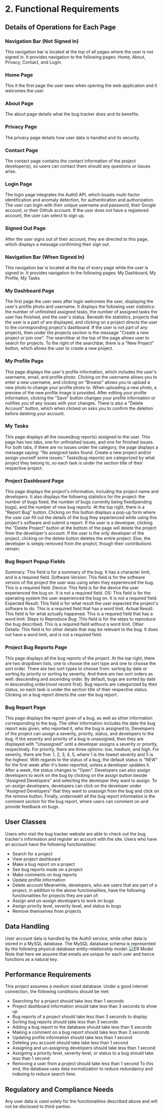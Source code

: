 ﻿# 2. Functional Requirements

## Details of Operations for Each Page

### Navigation Bar (Not Signed In)
This navigation bar is located at the top of all pages where the user is not signed in.
It provides navigation to the following pages: Home, About, Privacy, Contact, and Login.

### Home Page
This it the first page the user sees when opening the web application and it welcomes the user.

### About Page
The about page details what the bug tracker does and its benefits.

### Privacy Page
The privacy page details how user data is handled and its security.

### Contact Page
The contact page contains the contact information of the project developer(s), so users can contact them should any questions or issues arise.

### Login Page
The login page integrates the Auth0 API, which boasts multi-factor identification and anomaly detection, for authentication and authorization.
The user can login with their unique username and password, their Google account, or their Github account.
If the user does not have a registered account, the user can select to sign up.

### Signed Out Page
After the user signs out of their account, they are directed to this page, which displays a message confirming their sign out.

### Navigation Bar (When Signed In)
This navigation bar is located at the top of every page while the user is signed in.
It provides navigation to the following pages: My Dashboard, My Profile, My Tasks

### My Dashboard Page
The first page the user sees after login welcomes the user, displaying the user's profile photo and username.
It displays the following user statistics: the number of unfinished assigned tasks, the number of assigned tasks the user has finished, and the user's status.
Beneath the statistics, projects that the user is a part of are displayed, and clicking on a project directs the user to the corresponding project's dashboard.
If the user is not part of any projects, then under the projects section is the message "Create a new project or join one".
The searchbar at the top of the page allows user to search for projects.
To the right of the searchbar, there is a "New Project" button, which allows the user to create a new project.

### My Profile Page
This page displays the user's profile information, which includes the user's username, email, and profile photo.
Clicking on the username allows you to enter a new username, and clicking on "Browse" allows you to upload a new photo to change your profile photo to.
When uploading a new photo, a preview of the new profile image is provided.
After editing your profile information, clicking the "Save" button changes your profile information or notifies you of any issues with your changes.
There is also a "Delete Account" button, which when clicked on asks you to confirm the deletion before deleting your account.

### My Tasks
This page displays all the issues(bug reports) assigned to the user.
This page has two tabs, one for unfinished issues, and one for finished issues.
For both tabs, if there are no issues under the category, the page displays a message saying: "No assigned tasks found. Create a new project and/or assign yourself some issues."
Tasks(bug reports) are categorized by what project they belong to, so each task is under the section title of their respective project.

### Project Dashboard Page
This page displays the project's information, including the project name and developers.
It also displays the following statistics for the project: the number of bugs fixed, the number of bugs currently being fixed(pending bugs), and the number of new bug reports.
At the top right, there is a "Report Bug" button.
Clicking on this button displays a pop-up form where the user can fill out the details of the bug they experienced while using this project's software and submit a report.
If the user is a developer, clicking the "Delete Project" button at the bottom of the page will delete the project from the developer's account.
If the user is the only developer of the project, clicking on the delete button deletes the entire project.
Else, the developer is simply removed from the project, though their contributions remain.

### Bug Report Popup Fields
Summary: This field is for a summary of the bug. It has a character limit, and is a required field.
Software Version: This field is for the software version of the project the user was using when they experienced the bug. This is a required field.
Device: This field is for the device the user experienced the bug on. It is not a required field.
OS: This field is for the operating system the user experienced the bug on. It is not a required field.
Expected Result: This field is for what result the user expected the project's software to do. This is a required field that has a word limit.
Actual Result: This field is for what actually happened. This is a required field that has a word limit.
Steps to Reproduce Bug: This field is for the steps to reproduce the bug described. This is a required field without a word limit.
Other Details: This field is for other details that may be relevant to the bug. It does not have a word limit, and is not a required field.

### Project Bug Reports Page
This page displays all the bug reports of the project.
At the top right, there are two dropdown lists, one to choose the sort type and one to choose the sort order.
There are two sort types to choose from: sorting by date or sorting by priority or sorting by severity.
And there are two sort orders as well: descending and ascending order.
By default, bugs are sorted by date in descending order(most recent first).
Bug reports are categorized by their status, so each task is under the section title of their respective status.
Clicking on a bug report directs the user the bug report.

### Bug Report Page
This page displays the report given of a bug, as well as other information corresponding to the bug.
The other information includes the date the bug report was given, who reported it, who the bug is assigned to, 
Developers of the project can assign a severity, priority, status, and developers to the bug.
If the severity and priority of a bug is unassigned, then they are displayed with "Unassigned" until a developer assigns a severity or priority, respectively.
For priority, there are three options: low, medium, and high.
For severity, there are five: 1, 2, 3, 4, 5, where 1 is the lowest severity and 5 is the highest.
With regards to the status of a bug, the default status is "NEW" for the first week after it's been reported, unless a developer updates it.
After a week, the status changes to "Open".
Developers can also assign developers to work on the bug by clicking on the assign button beside "Assigned Developers" and selecting the developer they want to assign.
To un-assign developers, developers can click on the developer under "Assigned Developers" that they want to unassign from the bug and click on the remove button.
Finally, underneath all the bug report information is the comment section for the bug report, where users can comment on and provide feedback on bugs.

## User Classes
Users who visit the bug tracker website are able to check out the bug tracker's information and register an account with the site.
Users who have an account have the following functionalities:
- Search for a project
- View project dashboard
- Make a bug report on a project
- See bug reports made on a project
- Make comments on bug reports
- Update profile information
- Delete account
Meanwhile, developers, who are users that are part of a project, in addition to the above functionalities, have the following functionalities for projects they are part of:
- Assign and un-assign developers to work on bugs
- Assign priority level, severity level, and status to bugs
- Remove themselves from projects

## Data Handling
User account data is handled by the Auth0 service, while other data is stored in a MySQL database. The MySQL database schema is represented by the following physical database entity-relationship model:
![ER Model](https://github.com/IreneRSun/BugTracker/blob/main/Wiki/SRS/Bug%20Tracker%20Physical%20ER%20Diagram.png "Bug Tracker Entity-Relationship Model")
Note that here we assume that emails are unique for each user and hence functions as a natural key.

## Performance Requirements
This project assumes a medium sized database.
Under a good internet connection, the following conditions should be met:
- Searching for a project should take less than 1 seconds
- Project dashboard information should take less than 3 seconds to show up
- Bug reports of a project should take less than 3 seconds to display
- Sorting bug reports should take less than 3 seconds
- Adding a bug report to the database should take less than 5 seconds
- Making a comment on a bug report should take less than 3 seconds
- Updating profile information should take less than 1 second
- Deleting you account should take take less than 1 second
- Assigning and un-assigning developers should take less than 1 second
- Assigning a priority level, severity level, or status to a bug should take less than 1 second
- Removing a user from a project should take less than 1 second
To this end, the database uses data normalization to reduce redundancy and indexing to reduce search time.

## Regulatory and Compliance Needs
Any user data is used solely for the functionalities described above and will not be disclosed to third-parties.